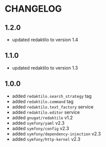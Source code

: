 # CHANGELOG

## 1.2.0

* updated redaktilo to version 1.4

## 1.1.0

* updated redaktilo to version 1.3

## 1.0.0

* added `redaktilo.search_strategy` tag
* added `redaktilo.command` tag
* added `redaktilo.text_factory` service
* added `redaktilo.editor` service
* added `gnugat/redaktilo` v1.2
* added `symfony/yaml` v2.3
* added `symfony/config` v2.3
* added `symfony/dependency-injection` v2.3
* added `symfony/http-kernel` v2.3
